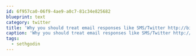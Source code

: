 ```yaml
---
id: 6f957ca0-06f9-4ae9-a0c7-81c34e825682
blueprint: text
category: twitter
title: 'Why you should treat email responses like SMS/Twitter http://bit.ly/1559xO #sethgodin'
caption: 'Why you should treat email responses like SMS/Twitter http://bit.ly/1559xO <span class="hashtag hashtag_local">#<a href="http://tweettemp.darylchymko.ca/?tag=sethgodin">sethgodin</a>'
tags:
  - sethgodin
---
```


